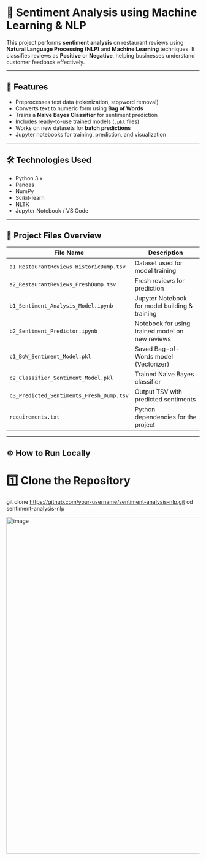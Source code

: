 # 💬 Sentiment Analysis using Machine Learning & NLP

This project performs **sentiment analysis** on restaurant reviews using **Natural Language Processing (NLP)** and **Machine Learning** techniques. It classifies reviews as **Positive** or **Negative**, helping businesses understand customer feedback effectively.

---

## 🚀 Features
- Preprocesses text data (tokenization, stopword removal)
- Converts text to numeric form using **Bag of Words**
- Trains a **Naive Bayes Classifier** for sentiment prediction
- Includes ready-to-use trained models (`.pkl` files)
- Works on new datasets for **batch predictions**
- Jupyter notebooks for training, prediction, and visualization

---

## 🛠️ Technologies Used
- Python 3.x
- Pandas
- NumPy
- Scikit-learn
- NLTK
- Jupyter Notebook / VS Code

---

## 📁 Project Files Overview

| File Name                             | Description |
|--------------------------------------|-------------|
| `a1_RestaurantReviews_HistoricDump.tsv` | Dataset used for model training |
| `a2_RestaurantReviews_FreshDump.tsv`    | Fresh reviews for prediction |
| `b1_Sentiment_Analysis_Model.ipynb`     | Jupyter Notebook for model building & training |
| `b2_Sentiment_Predictor.ipynb`          | Notebook for using trained model on new reviews |
| `c1_BoW_Sentiment_Model.pkl`            | Saved Bag-of-Words model (Vectorizer) |
| `c2_Classifier_Sentiment_Model.pkl`     | Trained Naive Bayes classifier |
| `c3_Predicted_Sentiments_Fresh_Dump.tsv`| Output TSV with predicted sentiments |
| `requirements.txt`                      | Python dependencies for the project |

---

## ⚙️ How to Run Locally

# 1️⃣ Clone the Repository

git clone https://github.com/your-username/sentiment-analysis-nlp.git
cd sentiment-analysis-nlp

<img width="1004" height="879" alt="image" src="https://github.com/user-attachments/assets/fcf4ccdd-9b30-465c-a7a9-10e631c517c7" />

